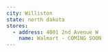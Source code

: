 ```yaml
---
city: Williston
state: north dakota
stores:
  - address: 4001 2nd Avenue W
    name: Walmart - COMING SOON
---
```

